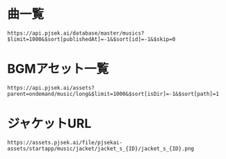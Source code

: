 # 曲一覧
```
https://api.pjsek.ai/database/master/musics?$limit=1000&$sort[publishedAt]=-1&$sort[id]=-1&$skip=0
```

# BGMアセット一覧

```
https://api.pjsek.ai/assets?parent=ondemand/music/long&$limit=1000&$sort[isDir]=-1&$sort[path]=1
```

# ジャケットURL
```
https://assets.pjsek.ai/file/pjsekai-assets/startapp/music/jacket/jacket_s_{ID}/jacket_s_{ID}.png
```
